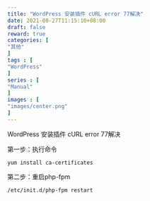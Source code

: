 ```yaml
---
title: "WordPress 安装插件 cURL error 77解决"
date: 2021-08-27T11:15:10+08:00
draft: false
reward: true
categories: [
"其他"
]
tags : [
"WordPress"
]
series : [
"Manual"
]
images : [
"images/center.png"
]
---
```


WordPress 安装插件 cURL error 77解决

第一步：执行命令

```shell
yum install ca-certificates
```



第二步：重启php-fpm



```shell
/etc/init.d/php-fpm restart
```

